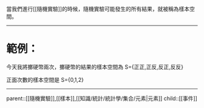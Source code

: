 當我們進行[[隨機實驗]]的時候，隨機實驗可能發生的所有結果，就被稱為樣本空間。
- - -
# 範例：
今天我將擲硬幣兩次，擲硬幣的結果的樣本空間為
S={正正,正反,反正,反反}

正面次數的樣本空間是
S={0,1,2}
- - -
parent::[[隨機實驗]],[[樣本]],[[知識/統計/統計學/集合/元素|元素]]
child::[[事件]]